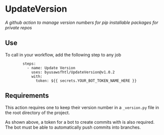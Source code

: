 # UpdateVersion

_A github action to manage version numbers for pip installable packages for private repos_

## Use

To call in your workflow, add the following step to any job

```github
        steps:
          - name: Update Version
            uses: byusawsfhtl/UpdateVersion@v1.0.2
            with:
              token: ${{ secrets.YOUR_BOT_TOKEN_NAME_HERE }}
```

## Requirements

This action requires one to keep their version number in a `_version.py` file in the root directory of the project.

As shown above, a token for a bot to create commits with is also required. The bot must be able to automatically push commits into branches.